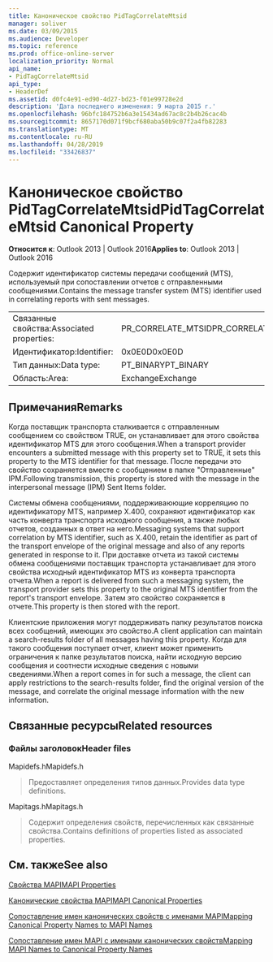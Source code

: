 ```yaml
---
title: Каноническое свойство PidTagCorrelateMtsid
manager: soliver
ms.date: 03/09/2015
ms.audience: Developer
ms.topic: reference
ms.prod: office-online-server
localization_priority: Normal
api_name:
- PidTagCorrelateMtsid
api_type:
- HeaderDef
ms.assetid: d0fc4e91-ed90-4d27-bd23-f01e99728e2d
description: 'Дата последнего изменения: 9 марта 2015 г.'
ms.openlocfilehash: 96bfc184752b6a3e15434ad67ac8c2b4b26cac4b
ms.sourcegitcommit: 8657170d071f9bcf680aba50b9c07f2a4fb82283
ms.translationtype: MT
ms.contentlocale: ru-RU
ms.lasthandoff: 04/28/2019
ms.locfileid: "33426837"
---
```

# <a name="pidtagcorrelatemtsid-canonical-property"></a><span data-ttu-id="967de-103">Каноническое свойство PidTagCorrelateMtsid</span><span class="sxs-lookup"><span data-stu-id="967de-103">PidTagCorrelateMtsid Canonical Property</span></span>

  
  
<span data-ttu-id="967de-104">**Относится к**: Outlook 2013 | Outlook 2016</span><span class="sxs-lookup"><span data-stu-id="967de-104">**Applies to**: Outlook 2013 | Outlook 2016</span></span> 
  
<span data-ttu-id="967de-105">Содержит идентификатор системы передачи сообщений (MTS), используемый при сопоставлении отчетов с отправленными сообщениями.</span><span class="sxs-lookup"><span data-stu-id="967de-105">Contains the message transfer system (MTS) identifier used in correlating reports with sent messages.</span></span>
  
|||
|:-----|:-----|
|<span data-ttu-id="967de-106">Связанные свойства:</span><span class="sxs-lookup"><span data-stu-id="967de-106">Associated properties:</span></span>  <br/> |<span data-ttu-id="967de-107">PR_CORRELATE_MTSID</span><span class="sxs-lookup"><span data-stu-id="967de-107">PR_CORRELATE_MTSID</span></span>  <br/> |
|<span data-ttu-id="967de-108">Идентификатор:</span><span class="sxs-lookup"><span data-stu-id="967de-108">Identifier:</span></span>  <br/> |<span data-ttu-id="967de-109">0x0E0D</span><span class="sxs-lookup"><span data-stu-id="967de-109">0x0E0D</span></span>  <br/> |
|<span data-ttu-id="967de-110">Тип данных:</span><span class="sxs-lookup"><span data-stu-id="967de-110">Data type:</span></span>  <br/> |<span data-ttu-id="967de-111">PT_BINARY</span><span class="sxs-lookup"><span data-stu-id="967de-111">PT_BINARY</span></span>  <br/> |
|<span data-ttu-id="967de-112">Область:</span><span class="sxs-lookup"><span data-stu-id="967de-112">Area:</span></span>  <br/> |<span data-ttu-id="967de-113">Exchange</span><span class="sxs-lookup"><span data-stu-id="967de-113">Exchange</span></span>  <br/> |
   
## <a name="remarks"></a><span data-ttu-id="967de-114">Примечания</span><span class="sxs-lookup"><span data-stu-id="967de-114">Remarks</span></span>

<span data-ttu-id="967de-115">Когда поставщик транспорта сталкивается с отправленным сообщением со свойством TRUE, он устанавливает для этого свойства идентификатор MTS для этого сообщения.</span><span class="sxs-lookup"><span data-stu-id="967de-115">When a transport provider encounters a submitted message with this property set to TRUE, it sets this property to the MTS identifier for that message.</span></span> <span data-ttu-id="967de-116">После передачи это свойство сохраняется вместе с сообщением в папке "Отправленные" IPM.</span><span class="sxs-lookup"><span data-stu-id="967de-116">Following transmission, this property is stored with the message in the interpersonal message (IPM) Sent Items folder.</span></span>
  
<span data-ttu-id="967de-117">Системы обмена сообщениями, поддерживаюющие корреляцию по идентификатору MTS, например X.400, сохраняют идентификатор как часть конверта транспорта исходного сообщения, а также любых отчетов, созданных в ответ на него.</span><span class="sxs-lookup"><span data-stu-id="967de-117">Messaging systems that support correlation by MTS identifier, such as X.400, retain the identifier as part of the transport envelope of the original message and also of any reports generated in response to it.</span></span> <span data-ttu-id="967de-118">При доставке отчета из такой системы обмена сообщениями поставщик транспорта устанавливает для этого свойства исходный идентификатор MTS из конверта транспорта отчета.</span><span class="sxs-lookup"><span data-stu-id="967de-118">When a report is delivered from such a messaging system, the transport provider sets this property to the original MTS identifier from the report's transport envelope.</span></span> <span data-ttu-id="967de-119">Затем это свойство сохраняется в отчете.</span><span class="sxs-lookup"><span data-stu-id="967de-119">This property is then stored with the report.</span></span>
  
<span data-ttu-id="967de-120">Клиентские приложения могут поддерживать папку результатов поиска всех сообщений, имеющих это свойство.</span><span class="sxs-lookup"><span data-stu-id="967de-120">A client application can maintain a search-results folder of all messages having this property.</span></span> <span data-ttu-id="967de-121">Когда для такого сообщения поступает отчет, клиент может применить ограничения к папке результатов поиска, найти исходную версию сообщения и соотнести исходные сведения с новыми сведениями.</span><span class="sxs-lookup"><span data-stu-id="967de-121">When a report comes in for such a message, the client can apply restrictions to the search-results folder, find the original version of the message, and correlate the original message information with the new information.</span></span>
  
## <a name="related-resources"></a><span data-ttu-id="967de-122">Связанные ресурсы</span><span class="sxs-lookup"><span data-stu-id="967de-122">Related resources</span></span>

### <a name="header-files"></a><span data-ttu-id="967de-123">Файлы заголовок</span><span class="sxs-lookup"><span data-stu-id="967de-123">Header files</span></span>

<span data-ttu-id="967de-124">Mapidefs.h</span><span class="sxs-lookup"><span data-stu-id="967de-124">Mapidefs.h</span></span>
  
> <span data-ttu-id="967de-125">Предоставляет определения типов данных.</span><span class="sxs-lookup"><span data-stu-id="967de-125">Provides data type definitions.</span></span>
    
<span data-ttu-id="967de-126">Mapitags.h</span><span class="sxs-lookup"><span data-stu-id="967de-126">Mapitags.h</span></span>
  
> <span data-ttu-id="967de-127">Содержит определения свойств, перечисленных как связанные свойства.</span><span class="sxs-lookup"><span data-stu-id="967de-127">Contains definitions of properties listed as associated properties.</span></span>
    
## <a name="see-also"></a><span data-ttu-id="967de-128">См. также</span><span class="sxs-lookup"><span data-stu-id="967de-128">See also</span></span>



[<span data-ttu-id="967de-129">Свойства MAPI</span><span class="sxs-lookup"><span data-stu-id="967de-129">MAPI Properties</span></span>](mapi-properties.md)
  
[<span data-ttu-id="967de-130">Канонические свойства MAPI</span><span class="sxs-lookup"><span data-stu-id="967de-130">MAPI Canonical Properties</span></span>](mapi-canonical-properties.md)
  
[<span data-ttu-id="967de-131">Сопоставление имен канонических свойств с именами MAPI</span><span class="sxs-lookup"><span data-stu-id="967de-131">Mapping Canonical Property Names to MAPI Names</span></span>](mapping-canonical-property-names-to-mapi-names.md)
  
[<span data-ttu-id="967de-132">Сопоставление имен MAPI с именами канонических свойств</span><span class="sxs-lookup"><span data-stu-id="967de-132">Mapping MAPI Names to Canonical Property Names</span></span>](mapping-mapi-names-to-canonical-property-names.md)


